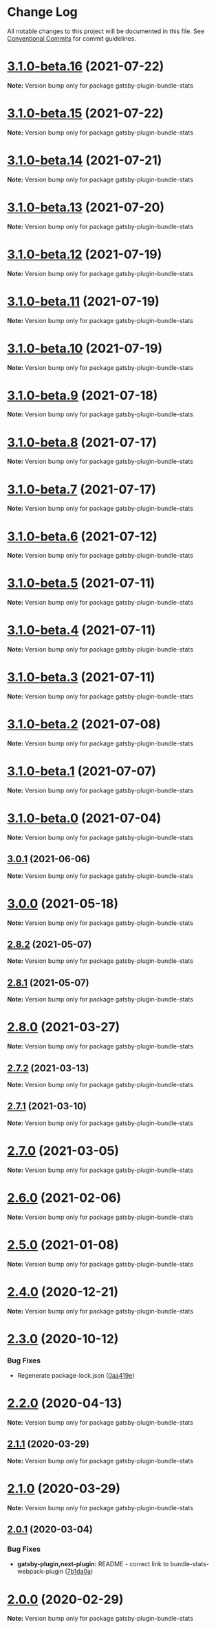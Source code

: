 # Change Log

All notable changes to this project will be documented in this file.
See [Conventional Commits](https://conventionalcommits.org) for commit guidelines.

# [3.1.0-beta.16](https://github.com/relative-ci/bundle-stats/compare/v3.1.0-beta.15...v3.1.0-beta.16) (2021-07-22)

**Note:** Version bump only for package gatsby-plugin-bundle-stats





# [3.1.0-beta.15](https://github.com/relative-ci/bundle-stats/compare/v3.1.0-beta.14...v3.1.0-beta.15) (2021-07-22)

**Note:** Version bump only for package gatsby-plugin-bundle-stats





# [3.1.0-beta.14](https://github.com/relative-ci/bundle-stats/compare/v3.1.0-beta.13...v3.1.0-beta.14) (2021-07-21)

**Note:** Version bump only for package gatsby-plugin-bundle-stats





# [3.1.0-beta.13](https://github.com/relative-ci/bundle-stats/compare/v3.1.0-beta.12...v3.1.0-beta.13) (2021-07-20)

**Note:** Version bump only for package gatsby-plugin-bundle-stats





# [3.1.0-beta.12](https://github.com/relative-ci/bundle-stats/compare/v3.1.0-beta.11...v3.1.0-beta.12) (2021-07-19)

**Note:** Version bump only for package gatsby-plugin-bundle-stats





# [3.1.0-beta.11](https://github.com/relative-ci/bundle-stats/compare/v3.1.0-beta.10...v3.1.0-beta.11) (2021-07-19)

**Note:** Version bump only for package gatsby-plugin-bundle-stats





# [3.1.0-beta.10](https://github.com/relative-ci/bundle-stats/compare/v3.1.0-beta.9...v3.1.0-beta.10) (2021-07-19)

**Note:** Version bump only for package gatsby-plugin-bundle-stats





# [3.1.0-beta.9](https://github.com/relative-ci/bundle-stats/compare/v3.1.0-beta.8...v3.1.0-beta.9) (2021-07-18)

**Note:** Version bump only for package gatsby-plugin-bundle-stats





# [3.1.0-beta.8](https://github.com/relative-ci/bundle-stats/compare/v3.1.0-beta.7...v3.1.0-beta.8) (2021-07-17)

**Note:** Version bump only for package gatsby-plugin-bundle-stats





# [3.1.0-beta.7](https://github.com/relative-ci/bundle-stats/compare/v3.1.0-beta.6...v3.1.0-beta.7) (2021-07-17)

**Note:** Version bump only for package gatsby-plugin-bundle-stats





# [3.1.0-beta.6](https://github.com/relative-ci/bundle-stats/compare/v3.1.0-beta.5...v3.1.0-beta.6) (2021-07-12)

**Note:** Version bump only for package gatsby-plugin-bundle-stats





# [3.1.0-beta.5](https://github.com/relative-ci/bundle-stats/compare/v3.1.0-beta.4...v3.1.0-beta.5) (2021-07-11)

**Note:** Version bump only for package gatsby-plugin-bundle-stats





# [3.1.0-beta.4](https://github.com/relative-ci/bundle-stats/compare/v3.1.0-beta.3...v3.1.0-beta.4) (2021-07-11)

**Note:** Version bump only for package gatsby-plugin-bundle-stats





# [3.1.0-beta.3](https://github.com/relative-ci/bundle-stats/compare/v3.1.0-beta.2...v3.1.0-beta.3) (2021-07-11)

**Note:** Version bump only for package gatsby-plugin-bundle-stats





# [3.1.0-beta.2](https://github.com/relative-ci/bundle-stats/compare/v3.1.0-beta.1...v3.1.0-beta.2) (2021-07-08)

**Note:** Version bump only for package gatsby-plugin-bundle-stats





# [3.1.0-beta.1](https://github.com/relative-ci/bundle-stats/compare/v3.1.0-beta.0...v3.1.0-beta.1) (2021-07-07)

**Note:** Version bump only for package gatsby-plugin-bundle-stats





# [3.1.0-beta.0](https://github.com/relative-ci/bundle-stats/compare/v3.0.1...v3.1.0-beta.0) (2021-07-04)

**Note:** Version bump only for package gatsby-plugin-bundle-stats





## [3.0.1](https://github.com/relative-ci/bundle-stats/compare/v3.0.0...v3.0.1) (2021-06-06)

**Note:** Version bump only for package gatsby-plugin-bundle-stats





# [3.0.0](https://github.com/relative-ci/bundle-stats/compare/v2.8.2...v3.0.0) (2021-05-18)

**Note:** Version bump only for package gatsby-plugin-bundle-stats





## [2.8.2](https://github.com/relative-ci/bundle-stats/compare/v2.8.1...v2.8.2) (2021-05-07)

**Note:** Version bump only for package gatsby-plugin-bundle-stats





## [2.8.1](https://github.com/relative-ci/bundle-stats/compare/v2.8.0...v2.8.1) (2021-05-07)

**Note:** Version bump only for package gatsby-plugin-bundle-stats





# [2.8.0](https://github.com/relative-ci/bundle-stats/compare/v2.7.2...v2.8.0) (2021-03-27)

**Note:** Version bump only for package gatsby-plugin-bundle-stats





## [2.7.2](https://github.com/relative-ci/bundle-stats/compare/v2.7.1...v2.7.2) (2021-03-13)

**Note:** Version bump only for package gatsby-plugin-bundle-stats





## [2.7.1](https://github.com/relative-ci/bundle-stats/compare/v2.7.0...v2.7.1) (2021-03-10)

**Note:** Version bump only for package gatsby-plugin-bundle-stats





# [2.7.0](https://github.com/relative-ci/bundle-stats/compare/v2.6.0...v2.7.0) (2021-03-05)

**Note:** Version bump only for package gatsby-plugin-bundle-stats





# [2.6.0](https://github.com/relative-ci/bundle-stats/compare/v2.5.0...v2.6.0) (2021-02-06)

**Note:** Version bump only for package gatsby-plugin-bundle-stats





# [2.5.0](https://github.com/relative-ci/bundle-stats/compare/v2.4.0...v2.5.0) (2021-01-08)

**Note:** Version bump only for package gatsby-plugin-bundle-stats





# [2.4.0](https://github.com/relative-ci/bundle-stats/compare/v2.3.0...v2.4.0) (2020-12-21)

**Note:** Version bump only for package gatsby-plugin-bundle-stats





# [2.3.0](https://github.com/relative-ci/bundle-stats/compare/v2.2.0...v2.3.0) (2020-10-12)


### Bug Fixes

* Regenerate package-lock.json ([0aa419e](https://github.com/relative-ci/bundle-stats/commit/0aa419e29b93f9ebebf1b8b79838d9e52044c9ef))





# [2.2.0](https://github.com/relative-ci/bundle-stats/compare/v2.1.1...v2.2.0) (2020-04-13)

**Note:** Version bump only for package gatsby-plugin-bundle-stats





## [2.1.1](https://github.com/relative-ci/bundle-stats/compare/v2.1.0...v2.1.1) (2020-03-29)

**Note:** Version bump only for package gatsby-plugin-bundle-stats





# [2.1.0](https://github.com/relative-ci/bundle-stats/compare/v2.0.1...v2.1.0) (2020-03-29)

**Note:** Version bump only for package gatsby-plugin-bundle-stats





## [2.0.1](https://github.com/relative-ci/bundle-stats/compare/v2.0.0...v2.0.1) (2020-03-04)


### Bug Fixes

* **gatsby-plugin,next-plugin:** README - correct link to bundle-stats-webpack-plugin ([7b1da0a](https://github.com/relative-ci/bundle-stats/commit/7b1da0a02a9b130d7aa4d8b11d7d723fac2ab8de))





# [2.0.0](https://github.com/relative-ci/bundle-stats/compare/v2.0.0-rc.1...v2.0.0) (2020-02-29)

**Note:** Version bump only for package gatsby-plugin-bundle-stats
